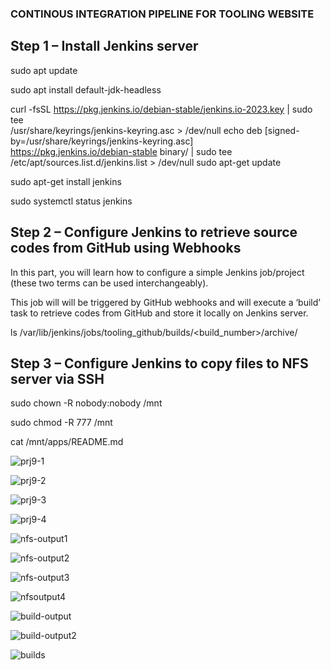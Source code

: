 ### CONTINOUS INTEGRATION PIPELINE FOR TOOLING WEBSITE

## Step 1 – Install Jenkins server

sudo apt update

sudo apt install default-jdk-headless

curl -fsSL https://pkg.jenkins.io/debian-stable/jenkins.io-2023.key | sudo tee \
  /usr/share/keyrings/jenkins-keyring.asc > /dev/null
echo deb [signed-by=/usr/share/keyrings/jenkins-keyring.asc] \
  https://pkg.jenkins.io/debian-stable binary/ | sudo tee \
  /etc/apt/sources.list.d/jenkins.list > /dev/null
sudo apt-get update

sudo apt-get install jenkins

sudo systemctl status jenkins

## Step 2 – Configure Jenkins to retrieve source codes from GitHub using Webhooks

In this part, you will learn how to configure a simple Jenkins job/project (these two terms can be used interchangeably).

This job will will be triggered by GitHub webhooks and will execute a ‘build’ task to retrieve codes from GitHub and store it locally on Jenkins server.

ls /var/lib/jenkins/jobs/tooling_github/builds/<build_number>/archive/

## Step 3 – Configure Jenkins to copy files to NFS server via SSH

sudo chown -R nobody:nobody /mnt

sudo chmod -R 777 /mnt

cat /mnt/apps/README.md


![prj9-1](https://github.com/iwenameni/darey.io-pbl/assets/111616140/dda833ff-e2f9-4643-8cdf-be10ed28b680)

![prj9-2](https://github.com/iwenameni/darey.io-pbl/assets/111616140/a38761f1-b43d-4cbc-991b-42721a4140d3)

![prj9-3](https://github.com/iwenameni/darey.io-pbl/assets/111616140/1c94f44e-3c80-443f-9bb9-c6fc5122f38d)

![prj9-4](https://github.com/iwenameni/darey.io-pbl/assets/111616140/3806ffc1-918e-4cd9-9ba2-359a5e8b5dc0)

![nfs-output1](https://github.com/iwenameni/darey.io-pbl/assets/111616140/c4994324-ad4b-474a-9a4a-0bc163080092)

![nfs-output2](https://github.com/iwenameni/darey.io-pbl/assets/111616140/a3226d36-f0d8-41b1-a6d7-c0ca6957a0e4)

![nfs-output3](https://github.com/iwenameni/darey.io-pbl/assets/111616140/08f9b24d-222b-4b60-b122-b4a8f4de9af3)

![nfsoutput4](https://github.com/iwenameni/darey.io-pbl/assets/111616140/0338876a-4bd2-47d4-9c53-25cab21954d9)

![build-output](https://github.com/iwenameni/darey.io-pbl/assets/111616140/458eef7d-adc9-435b-aa07-0bce8ac71001)

![build-output2](https://github.com/iwenameni/darey.io-pbl/assets/111616140/da005b90-5afd-4a93-970f-1a6e032f70f4)

![builds](https://github.com/iwenameni/darey.io-pbl/assets/111616140/f945d606-f2d8-4e17-a5d5-a19af858412c)
